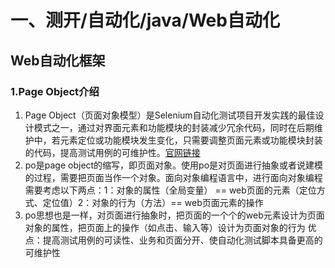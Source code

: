 # 一、测开/自动化/java/Web自动化 

## Web自动化框架

### 1.Page Object介绍

1. Page Object（页面对象模型）是Selenium自动化测试项目开发实践的最佳设计模式之一，通过对界面元素和功能模块的封装减少冗余代码，同时在后期维护中，若元素定位或功能模块发生变化，只需要调整页面元素或功能模块封装的代码，提高测试用例的可维护性。[官网链接](https://www.selenium.dev/documentation/test_practices/encouraged/page_object_models/)
2. po是page object的缩写，即页面对象。使用po是对页面进行抽象或者说建模的过程，需要把页面当作一个对象。面向对象编程语言中，进行面向对象编程需要考虑以下两点：1：对象的属性（全局变量） == web页面的元素（定位方式、定位值）2：对象的行为（方法）== web页面元素的操作
3. po思想也是一样，对页面进行抽象时，把页面的一个个的web元素设计为页面对象的属性，把页面上的操作（如点击、输入等）设计为页面对象的行为
   优点：提高测试用例的可读性、业务和页面分开、使自动化测试脚本具备更高的可维护性  